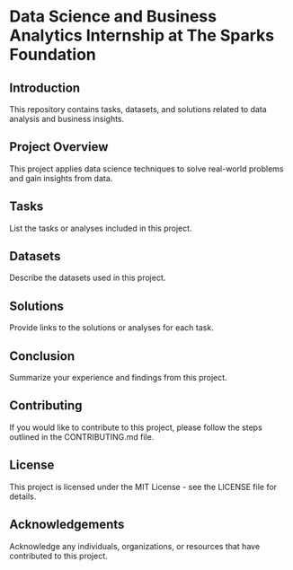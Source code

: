# Data Science and Business Analytics Internship at The Sparks Foundation

## Introduction
This repository contains tasks, datasets, and solutions related to data analysis and business insights.

## Project Overview
This project applies data science techniques to solve real-world problems and gain insights from data.

## Tasks
List the tasks or analyses included in this project.

## Datasets
Describe the datasets used in this project.

## Solutions
Provide links to the solutions or analyses for each task.

## Conclusion
Summarize your experience and findings from this project.

## Contributing
If you would like to contribute to this project, please follow the steps outlined in the CONTRIBUTING.md file.

## License
This project is licensed under the MIT License - see the LICENSE file for details.

## Acknowledgements
Acknowledge any individuals, organizations, or resources that have contributed to this project.
